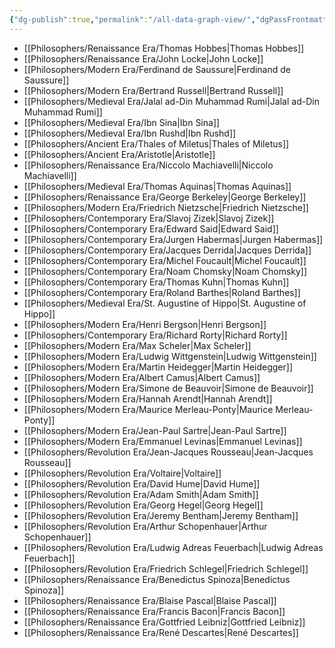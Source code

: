 ```yaml
---
{"dg-publish":true,"permalink":"/all-data-graph-view/","dgPassFrontmatter":true}
---
```


- [[Philosophers/Renaissance Era/Thomas Hobbes\|Thomas Hobbes]]
- [[Philosophers/Renaissance Era/John Locke\|John Locke]]
- [[Philosophers/Modern Era/Ferdinand de Saussure\|Ferdinand de Saussure]]
- [[Philosophers/Modern Era/Bertrand Russell\|Bertrand Russell]]
- [[Philosophers/Medieval Era/Jalal ad-Din Muhammad Rumi\|Jalal ad-Din Muhammad Rumi]]
- [[Philosophers/Medieval Era/Ibn Sina\|Ibn Sina]]
- [[Philosophers/Medieval Era/Ibn Rushd\|Ibn Rushd]]
- [[Philosophers/Ancient Era/Thales of Miletus\|Thales of Miletus]]
- [[Philosophers/Ancient Era/Aristotle\|Aristotle]]
- [[Philosophers/Renaissance Era/Niccolo Machiavelli\|Niccolo Machiavelli]]
- [[Philosophers/Medieval Era/Thomas Aquinas\|Thomas Aquinas]]
- [[Philosophers/Renaissance Era/George Berkeley\|George Berkeley]]
- [[Philosophers/Modern Era/Friedrich Nietzsche\|Friedrich Nietzsche]]
- [[Philosophers/Contemporary Era/Slavoj Zizek\|Slavoj Zizek]]
- [[Philosophers/Contemporary Era/Edward Said\|Edward Said]]
- [[Philosophers/Contemporary Era/Jurgen Habermas\|Jurgen Habermas]]
- [[Philosophers/Contemporary Era/Jacques Derrida\|Jacques Derrida]]
- [[Philosophers/Contemporary Era/Michel Foucault\|Michel Foucault]]
- [[Philosophers/Contemporary Era/Noam Chomsky\|Noam Chomsky]]
- [[Philosophers/Contemporary Era/Thomas Kuhn\|Thomas Kuhn]]
- [[Philosophers/Contemporary Era/Roland Barthes\|Roland Barthes]]
- [[Philosophers/Medieval Era/St. Augustine of Hippo\|St. Augustine of Hippo]]
- [[Philosophers/Modern Era/Henri Bergson\|Henri Bergson]]
- [[Philosophers/Contemporary Era/Richard Rorty\|Richard Rorty]]
- [[Philosophers/Modern Era/Max Scheler\|Max Scheler]]
- [[Philosophers/Modern Era/Ludwig Wittgenstein\|Ludwig Wittgenstein]]
- [[Philosophers/Modern Era/Martin Heidegger\|Martin Heidegger]]
- [[Philosophers/Modern Era/Albert Camus\|Albert Camus]]
- [[Philosophers/Modern Era/Simone de Beauvoir\|Simone de Beauvoir]]
- [[Philosophers/Modern Era/Hannah Arendt\|Hannah Arendt]]
- [[Philosophers/Modern Era/Maurice Merleau-Ponty\|Maurice Merleau-Ponty]]
- [[Philosophers/Modern Era/Jean-Paul Sartre\|Jean-Paul Sartre]]
- [[Philosophers/Modern Era/Emmanuel Levinas\|Emmanuel Levinas]]
- [[Philosophers/Revolution Era/Jean-Jacques Rousseau\|Jean-Jacques Rousseau]]
- [[Philosophers/Revolution Era/Voltaire\|Voltaire]]
- [[Philosophers/Revolution Era/David Hume\|David Hume]]
- [[Philosophers/Revolution Era/Adam Smith\|Adam Smith]]
- [[Philosophers/Revolution Era/Georg Hegel\|Georg Hegel]]
- [[Philosophers/Revolution Era/Jeremy Bentham\|Jeremy Bentham]]
- [[Philosophers/Revolution Era/Arthur Schopenhauer\|Arthur Schopenhauer]]
- [[Philosophers/Revolution Era/Ludwig Adreas Feuerbach\|Ludwig Adreas Feuerbach]]
- [[Philosophers/Revolution Era/Friedrich Schlegel\|Friedrich Schlegel]]
- [[Philosophers/Renaissance Era/Benedictus Spinoza\|Benedictus Spinoza]]
- [[Philosophers/Renaissance Era/Blaise Pascal\|Blaise Pascal]]
- [[Philosophers/Renaissance Era/Francis Bacon\|Francis Bacon]]
- [[Philosophers/Renaissance Era/Gottfried Leibniz\|Gottfried Leibniz]]
- [[Philosophers/Renaissance Era/René Descartes\|René Descartes]]


